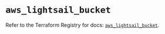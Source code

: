 # `aws_lightsail_bucket`

Refer to the Terraform Registry for docs: [`aws_lightsail_bucket`](https://registry.terraform.io/providers/hashicorp/aws/6.14.0/docs/resources/lightsail_bucket).
